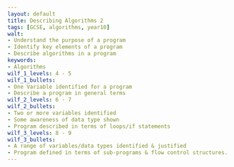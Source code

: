 ```yaml
---
layout: default
title: Describing Algorithms 2
tags: [GCSE, algorithms, year10]
walt:
- Understand the purpose of a program
- Identify key elements of a program
- Describe algorithms in a program
keywords:
- Algorithms
wilf_1_levels: 4 - 5
wilf_1_bullets:
- One Variable identified for a program
- Describe a program in general terms
wilf_2_levels: 6 - 7
wilf_2_bullets:
- Two or more variables identified
- Some awareness of data type shown
- Program described in terms of loops/if statements
wilf_3_levels: 8 - 9
wilf_3_bullets:
- A range of variables/data types identified & justified
- Program defined in terms of sub-programs & flow control structures.
---
```


